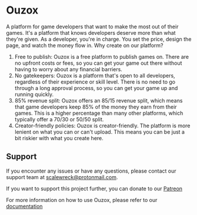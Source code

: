 # Ouzox
A platform for game developers that want to make the most out of their games. It's a platform that knows developers deserve more than what they're given. As a developer, you're in charge. You set the price, design the page, and watch the money flow in.
Why create on our platform?
1. Free to publish: Ouzox is a free platform to publish games on. There are no upfront costs or fees, so you can get your game out there without having to worry about any financial barriers.
2. No gatekeepers: Ouzox is a platform that's open to all developers, regardless of their experience or skill level. There is no need to go through a long approval process, so you can get your game up and running quickly.
3. 85% revenue split: Ouzox offers an 85/15 revenue split, which means that game developers keep 85% of the money they earn from their games. This is a higher percentage than many other platforms, which typically offer a 70/30 or 50/50 split.
4. Creator-friendly policies: Ouzox is creator-friendly. The platform is more lenient on what you can or can't upload. This means you can be just a bit riskier with what you create here.

## Support
If you encounter any issues or have any questions, please contact our support team at scalewreck@protonmail.com.

If you want to support this project further, you can donate to our [Patreon](patreon.com/ouzox)

For more information on how to use Ouzox, please refer to our [documentation](https://ouzox-games.gitbook.io/ouzox-docs/)
